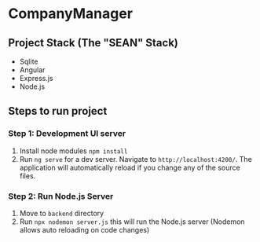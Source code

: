 # CompanyManager

## Project Stack (The "SEAN" Stack)
- Sqlite
- Angular
- Express.js
- Node.js


## Steps to run project

### Step 1: Development UI server
1. Install node modules `npm install`
2. Run `ng serve` for a dev server. Navigate to `http://localhost:4200/`. The application will automatically reload if you change any of the source files.

### Step 2: Run Node.js Server

1. Move to `backend` directory
2. Run `npx nodemon server.js` this will run the Node.js server (Nodemon allows auto reloading on code changes)


